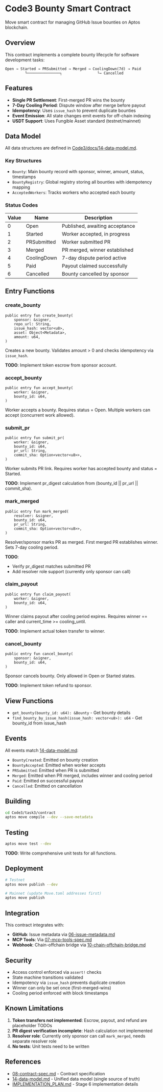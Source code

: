 # Code3 Bounty Smart Contract

Move smart contract for managing GitHub Issue bounties on Aptos blockchain.

## Overview

This contract implements a complete bounty lifecycle for software development tasks:

```
Open → Started → PRSubmitted → Merged → CoolingDown(7d) → Paid
         └───────────────┐                └→ Cancelled
```

## Features

- **Single PR Settlement**: First-merged PR wins the bounty
- **7-Day Cooling Period**: Dispute window after merge before payout
- **Idempotency**: Uses `issue_hash` to prevent duplicate bounties
- **Event Emission**: All state changes emit events for off-chain indexing
- **USDT Support**: Uses Fungible Asset standard (testnet/mainnet)

## Data Model

All data structures are defined in [Code3/docs/14-data-model.md](../../docs/14-data-model.md).

### Key Structures

- `Bounty`: Main bounty record with sponsor, winner, amount, status, timestamps
- `BountyRegistry`: Global registry storing all bounties with idempotency mapping
- `AcceptedWorkers`: Tracks workers who accepted each bounty

### Status Codes

| Value | Name         | Description                      |
|-------|--------------|----------------------------------|
| 0     | Open         | Published, awaiting acceptance   |
| 1     | Started      | Worker accepted, in progress     |
| 2     | PRSubmitted  | Worker submitted PR              |
| 3     | Merged       | PR merged, winner established    |
| 4     | CoolingDown  | 7-day dispute period active      |
| 5     | Paid         | Payout claimed successfully      |
| 6     | Cancelled    | Bounty cancelled by sponsor      |

## Entry Functions

### create_bounty
```move
public entry fun create_bounty(
    sponsor: &signer,
    repo_url: String,
    issue_hash: vector<u8>,
    asset: Object<Metadata>,
    amount: u64,
)
```
Creates a new bounty. Validates amount > 0 and checks idempotency via `issue_hash`.

**TODO**: Implement token escrow from sponsor account.

### accept_bounty
```move
public entry fun accept_bounty(
    worker: &signer,
    bounty_id: u64,
)
```
Worker accepts a bounty. Requires status = Open. Multiple workers can accept (concurrent work allowed).

### submit_pr
```move
public entry fun submit_pr(
    worker: &signer,
    bounty_id: u64,
    pr_url: String,
    commit_sha: Option<vector<u8>>,
)
```
Worker submits PR link. Requires worker has accepted bounty and status = Started.

**TODO**: Implement pr_digest calculation from (bounty_id || pr_url || commit_sha).

### mark_merged
```move
public entry fun mark_merged(
    resolver: &signer,
    bounty_id: u64,
    pr_url: String,
    commit_sha: Option<vector<u8>>,
)
```
Resolver/sponsor marks PR as merged. First merged PR establishes winner. Sets 7-day cooling period.

**TODO**:
- Verify pr_digest matches submitted PR
- Add resolver role support (currently only sponsor can call)

### claim_payout
```move
public entry fun claim_payout(
    worker: &signer,
    bounty_id: u64,
)
```
Winner claims payout after cooling period expires. Requires winner == caller and current_time >= cooling_until.

**TODO**: Implement actual token transfer to winner.

### cancel_bounty
```move
public entry fun cancel_bounty(
    sponsor: &signer,
    bounty_id: u64,
)
```
Sponsor cancels bounty. Only allowed in Open or Started states.

**TODO**: Implement token refund to sponsor.

## View Functions

- `get_bounty(bounty_id: u64): &Bounty` - Get bounty details
- `find_bounty_by_issue_hash(issue_hash: vector<u8>): u64` - Get bounty_id from issue_hash

## Events

All events match [14-data-model.md](../../docs/14-data-model.md):

- `BountyCreated`: Emitted on bounty creation
- `BountyAccepted`: Emitted when worker accepts
- `PRSubmitted`: Emitted when PR is submitted
- `Merged`: Emitted when PR merged, includes winner and cooling period
- `Paid`: Emitted on successful payout
- `Cancelled`: Emitted on cancellation

## Building

```bash
cd Code3/task3/contract
aptos move compile --dev --save-metadata
```

## Testing

```bash
aptos move test --dev
```

**TODO**: Write comprehensive unit tests for all functions.

## Deployment

```bash
# Testnet
aptos move publish --dev

# Mainnet (update Move.toml addresses first)
aptos move publish
```

## Integration

This contract integrates with:
- **GitHub**: Issue metadata via [06-issue-metadata.md](../../docs/06-issue-metadata.md)
- **MCP Tools**: Via [07-mcp-tools-spec.md](../../docs/07-mcp-tools-spec.md)
- **Webhook**: Chain-offchain bridge via [10-chain-offchain-bridge.md](../../docs/10-chain-offchain-bridge.md)

## Security

- Access control enforced via `assert!` checks
- State machine transitions validated
- Idempotency via `issue_hash` prevents duplicate creation
- Winner can only be set once (first-merged-wins)
- Cooling period enforced with block timestamps

## Known Limitations

1. **Token transfers not implemented**: Escrow, payout, and refund are placeholder TODOs
2. **PR digest verification incomplete**: Hash calculation not implemented
3. **Resolver role**: Currently only sponsor can call `mark_merged`, needs separate resolver role
4. **No tests**: Unit tests need to be written

## References

- [08-contract-spec.md](../../docs/08-contract-spec.md) - Contract specification
- [14-data-model.md](../../docs/14-data-model.md) - Unified data model (single source of truth)
- [IMPLEMENTATION_PLAN.md](../../../IMPLEMENTATION_PLAN.md) - Stage 6 implementation details